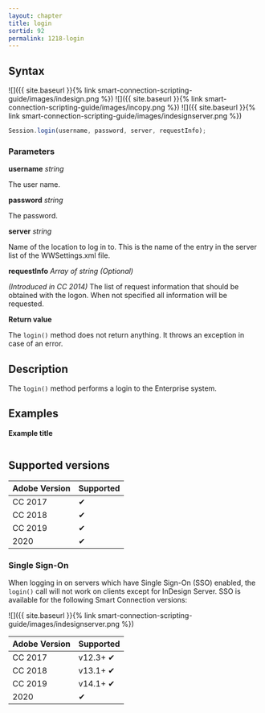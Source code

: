 ```yaml
---
layout: chapter
title: login
sortid: 92
permalink: 1218-login
---
```

## Syntax

![]({{ site.baseurl }}{% link smart-connection-scripting-guide/images/indesign.png %}) ![]({{ site.baseurl }}{% link smart-connection-scripting-guide/images/incopy.png %}) ![]({{ site.baseurl }}{% link smart-connection-scripting-guide/images/indesignserver.png %})
```javascript
Session.login(username, password, server, requestInfo);
```

### Parameters

**username** *string*

The user name.

**password** *string* 

The password.

**server** *string* 

Name of the location to log in to. This is the name of the entry in the server list of the WWSettings.xml file.

**requestInfo** *Array of string  (Optional)*

*(Introduced in CC 2014)* The list of request information that should be obtained with the logon. When not specified all information will be requested.

**Return value**

The `login()` method does not return anything. It throws an exception in case of an error.

## Description

The `login()` method performs a login to the Enterprise system. 

## Examples

**Example title**

```javascript

```

## Supported versions

| Adobe Version | Supported |
|---------------|---------|
| CC 2017       | ✔       |
| CC 2018       | ✔       |
| CC 2019       | ✔       |
| 2020          | ✔       |

### Single Sign-On

When logging in on servers which have Single Sign-On (SSO) enabled, the `login()` call will not work on clients except for InDesign Server.
SSO is available for the following Smart Connection versions:

![]({{ site.baseurl }}{% link smart-connection-scripting-guide/images/indesignserver.png %})

| Adobe Version | Supported |
|---------------|-----------|
| CC 2017       | v12.3+ ✔  |
| CC 2018       | v13.1+ ✔  |
| CC 2019       | v14.1+ ✔  |
| 2020          | ✔         |